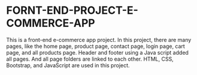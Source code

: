 # FORNT-END-PROJECT-E-COMMERCE-APP
This is a front-end e-commerce app project. In this project, there are many pages, like the home page, product page, contact page, login page, cart page, and all products page. Header and footer using a Java script added all pages. And all page folders are linked to each other. HTML, CSS, Bootstrap, and JavaScript are used in this project.

